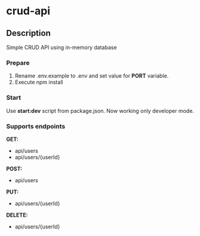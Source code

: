# crud-api

## Description
Simple CRUD API using in-memory database

### Prepare
1. Rename .env.example to .env and set value for **PORT** variable.
2. Execute npm install

### Start
Use **start:dev** script from package.json.
Now working only developer mode.

### Supports endpoints

**GET:**
  - api/users
  - api/users/{userId}

**POST:**
  - api/users

**PUT:**
  - api/users/{userId}

**DELETE:**
  - api/users/{userId}
